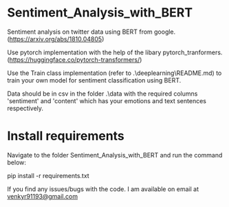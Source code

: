 # Sentiment_Analysis_with_BERT
Sentiment analysis on twitter data using BERT from google. (https://arxiv.org/abs/1810.04805)

Use pytorch implementation with the help of the libary pytorch_tranformers. (https://huggingface.co/pytorch-transformers/)

Use the Train class implementation (refer to .\deeplearning\README.md) to train your own model for sentiment classification using BERT.

Data should be in csv in the folder .\data with the required columns 'sentiment' and 'content' 
which has your emotions and text sentences respectively.

# Install requirements

Navigate to the folder Sentiment_Analysis_with_BERT and run the command below:

pip install -r requirements.txt

If you find any issues/bugs with the code. I am available on email at venkyr91193@gmail.com
